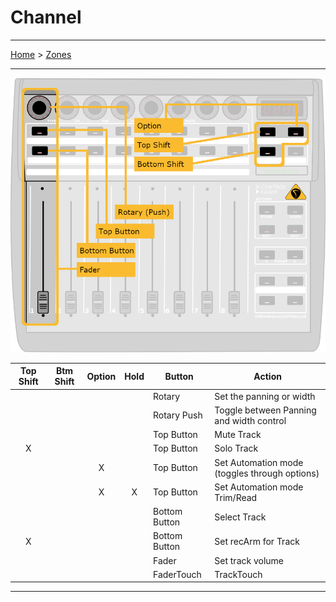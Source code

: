 # Channel

---

[Home](../) > [Zones](./)

---

![logo](../assets/zones-channel.png)

| Top Shift | Btm Shift | Option    | Hold    | Button | Action |
|:---------:|:---------:|:---------:|:---------:|--------|--------|
|           |           |           |           | Rotary | Set the panning or width |
|           |           |           |           | Rotary Push | Toggle between Panning and width control |
|           |           |           |           | Top Button | Mute Track |
| X         |           |           |           | Top Button | Solo Track |
|           |           | X         |           | Top Button | Set Automation mode (toggles through options) |
|           |           | X         | X         | Top Button | Set Automation mode Trim/Read |
|           |           |           |           | Bottom Button | Select Track |
| X         |           |           |           | Bottom Button | Set recArm for Track |
|           |           |           |           | Fader | Set track volume |
|           |           |           |           | FaderTouch | TrackTouch |

---